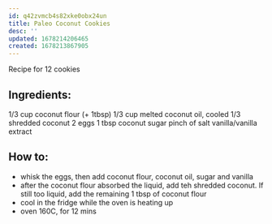 ```yaml
---
id: q42zvmcb4s82xke0obx24un
title: Paleo Coconut Cookies
desc: ''
updated: 1678214206465
created: 1678213867905
---
```


Recipe for 12 cookies

## Ingredients:
1/3 cup coconut flour (+ 1tbsp)
1/3 cup melted coconut oil, cooled
1/3 shredded coconut
2 eggs
1 tbsp coconut sugar
pinch of salt
vanilla/vanilla extract

## How to:
* whisk the eggs, then add coconut flour, coconut oil, sugar and vanilla
* after the coconut flour absorbed the liquid, add teh shredded coconut. If still too liquid, add the remaining 1 tbsp of coconut flour
* cool in the fridge while the oven is heating up
* oven 160C, for 12 mins